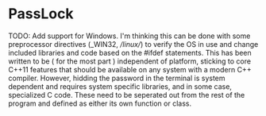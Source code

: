 # PassLock

TODO: Add support for Windows. I'm thinking this can be done with some preprocessor directives (_WIN32, _/_linux_/_) to verify the OS in use and change included libraries and code based on the #ifdef statements. This has been written to be ( for the most part ) independent of platform, sticking to core C++11 features that should be available on any system with a modern C++ compiler. However, hidding the password in the terminal is system dependent and requires system specific libraries, and in some case, specialized C code. These need to be seperated out from the rest of the program and defined as either its own function or class.
